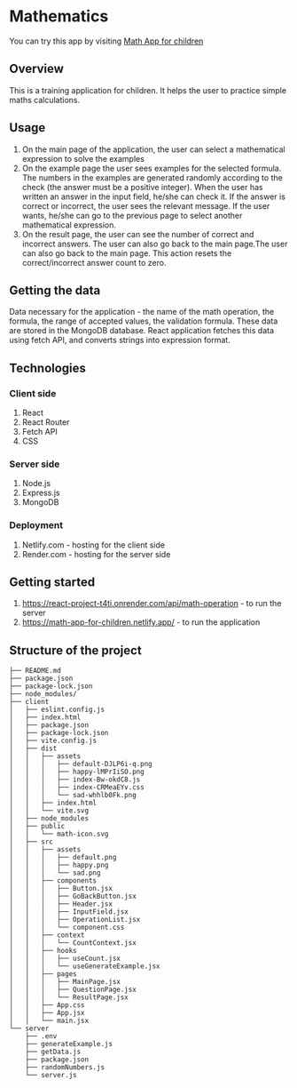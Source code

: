 # Mathematics

You can try this app by visiting [Math App for children](https://math-app-for-children.netlify.app/)

## Overview

This is a training application for children. It helps the user to practice simple maths calculations.

## Usage

1. On the main page of the application, the user can select a mathematical expression to solve the examples
2. On the example page the user sees examples for the selected formula. The numbers in the examples are generated randomly according to the check (the answer must be a positive integer). When the user has written an answer in the input field, he/she can check it. If the answer is correct or incorrect, the user sees the relevant message.
If the user wants, he/she can go to the previous page to select another mathematical expression.
3. On the result page, the user can see the number of correct and incorrect answers. The user can also go back to the main page.The user can also go back to the main page.
This action resets the correct/incorrect answer count to zero.

## Getting the data

Data necessary for the application - the name of the math operation, the formula, the range of accepted values, the validation formula. These data are stored in the MongoDB database. React application fetches this data using fetch API, and converts strings into expression format.

## Technologies

### Client side

1. React
2. React Router
3. Fetch API
4. CSS

### Server side

1. Node.js
2. Express.js
3. MongoDB

### Deployment

1. Netlify.com - hosting for the client side
2. Render.com - hosting for the server side

## Getting started

1. https://react-project-t4ti.onrender.com/api/math-operation - to run the server
2. https://math-app-for-children.netlify.app/ - to run the application

## Structure of the project

```
├── README.md
├── package.json
├── package-lock.json
├── node_modules/
├── client
│   ├── eslint.config.js
│   ├── index.html
│   ├── package.json
│   ├── package-lock.json
│   ├── vite.config.js
│   ├── dist
│   │   ├── assets
│   │   │   ├── default-DJLP6i-q.png
│   │   │   ├── happy-lMPrIiSO.png
│   │   │   ├── index-Bw-okdC8.js
│   │   │   ├── index-CRMeaEYv.css
│   │   │   └── sad-whhlb0Fk.png
│   │   ├── index.html
│   │   └── vite.svg
│   ├── node_modules
│   ├── public
│   │   └── math-icon.svg
│   ├── src
│   │   ├── assets
│   │   │   ├── default.png
│   │   │   ├── happy.png
│   │   │   └── sad.png
│   │   ├── components
│   │   │   ├── Button.jsx
│   │   │   ├── GoBackButton.jsx
│   │   │   ├── Header.jsx
│   │   │   ├── InputField.jsx
│   │   │   ├── OperationList.jsx
│   │   │   └── component.css
│   │   ├── context
│   │   │   └── CountContext.jsx
│   │   ├── hooks
│   │   │   ├── useCount.jsx
│   │   │   └── useGenerateExample.jsx
│   │   ├── pages
│   │   │   ├── MainPage.jsx
│   │   │   ├── QuestionPage.jsx
│   │   │   └── ResultPage.jsx
│   │   ├── App.css
│   │   ├── App.jsx
│   │   └── main.jsx
└── server
    ├── .env
    ├── generateExample.js
    ├── getData.js
    ├── package.json
    ├── randomNumbers.js
    └── server.js
```
